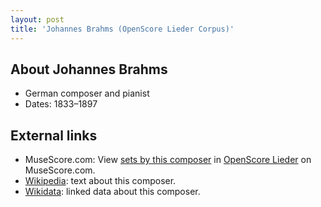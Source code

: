```yaml
---
layout: post
title: 'Johannes Brahms (OpenScore Lieder Corpus)'
---
```


## About Johannes Brahms

- German composer and pianist
- Dates: 1833–1897

## External links

- MuseScore.com: View [sets by this composer] in [OpenScore Lieder] on MuseScore.com.
- [Wikipedia]: text about this composer.
- [Wikidata]: linked data about this composer.

[Wikipedia]: https://en.wikipedia.org/wiki/Johannes_Brahms
[Wikidata]: https://www.wikidata.org/wiki/Q7294
[sets by this composer]: https://musescore.com/openscore-lieder-corpus/sets?order=title&text=Brahms,+Johannes
[OpenScore Lieder]: https://musescore.com/openscore-lieder-corpus

